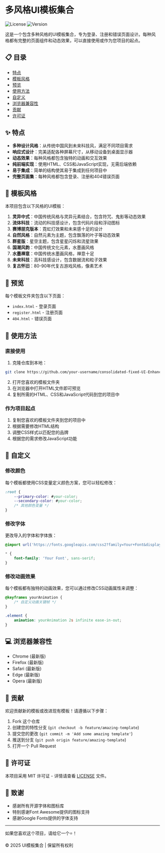 # 多风格UI模板集合

![License](https://img.shields.io/badge/license-MIT-blue.svg)
![Version](https://img.shields.io/badge/version-1.0.0-green.svg)

这是一个包含多种风格的UI模板集合，专为登录、注册和错误页面设计。每种风格都有完整的页面组件和动态效果，可以直接使用或作为您项目的起点。

## 📋 目录

- [特点](#特点)
- [模板风格](#模板风格)
- [预览](#预览)
- [使用方法](#使用方法)
- [自定义](#自定义)
- [浏览器兼容性](#浏览器兼容性)
- [贡献](#贡献)
- [许可证](#许可证)

## ✨ 特点

- **多种设计风格**：从传统中国风到未来科技风，满足不同项目需求
- **响应式设计**：完美适配各种屏幕尺寸，从移动设备到桌面显示器
- **动态效果**：每种风格都包含独特的动画和交互效果
- **纯前端实现**：使用HTML、CSS和JavaScript实现，无需后端依赖
- **易于集成**：简单的结构使其易于集成到任何项目中
- **完整页面集**：每种风格都包含登录、注册和404错误页面

## 🎨 模板风格

本项目包含以下风格的UI模板：

1. **灵异中式**：中国传统风格与灵异元素结合，包含符咒、鬼影等动态效果
2. **流体科技**：流动的科技感设计，包含代码片段和浮动图标
3. **赛博朋克版本**：霓虹灯效果和未来感十足的设计
4. **自然风格**：自然元素为主题，包含飘落的叶子等动态效果
5. **群星版**：星空主题，包含星星闪烁和流星效果
6. **国潮风韵**：中国传统文化元素，水墨画风格
7. **水墨禅意**：中国传统水墨画风格，禅意十足
8. **未来科技**：高科技感设计，包含数据流和粒子效果
9. **复古怀旧**：80-90年代复古游戏风格，像素艺术

## 👀 预览

每个模板文件夹包含以下页面：

- `index.html` - 登录页面
- `register.html` - 注册页面
- `404.html` - 错误页面

## 🚀 使用方法

### 直接使用

1. 克隆仓库到本地：

```bash
git clone https://github.com/your-username/consolidated-fixed-UI-Enhancements.git
```

2. 打开您喜欢的模板文件夹
3. 在浏览器中打开HTML文件即可预览
4. 复制所需的HTML、CSS和JavaScript代码到您的项目中

### 作为项目起点

1. 复制您喜欢的模板文件夹到您的项目中
2. 根据需要修改HTML结构
3. 调整CSS样式以匹配您的品牌
4. 根据您的需求修改JavaScript功能

## 🔧 自定义

### 修改颜色

每个模板都使用CSS变量定义颜色方案，您可以轻松修改：

```css
:root {
    --primary-color: #your-color;
    --secondary-color: #your-color;
    /* 其他颜色变量 */
}
```

### 修改字体

更改导入的字体和字体族：

```css
@import url('https://fonts.googleapis.com/css2?family=Your+Font&display=swap');

* {
    font-family: 'Your Font', sans-serif;
}
```

### 修改动画效果

每个模板都有独特的动画效果，您可以通过修改CSS动画属性来调整：

```css
@keyframes yourAnimation {
    /* 自定义动画关键帧 */
}

.element {
    animation: yourAnimation 2s infinite ease-in-out;
}
```

## 💻 浏览器兼容性

- Chrome (最新版)
- Firefox (最新版)
- Safari (最新版)
- Edge (最新版)
- Opera (最新版)

## 🤝 贡献

欢迎贡献新的模板或改进现有模板！请遵循以下步骤：

1. Fork 这个仓库
2. 创建您的特性分支 (`git checkout -b feature/amazing-template`)
3. 提交您的更改 (`git commit -m 'Add some amazing template'`)
4. 推送到分支 (`git push origin feature/amazing-template`)
5. 打开一个 Pull Request

## 📄 许可证

本项目采用 MIT 许可证 - 详情请查看 [LICENSE](LICENSE) 文件。

## 🙏 致谢

- 感谢所有开源字体和图标库
- 特别感谢Font Awesome提供的图标支持
- 感谢Google Fonts提供的字体支持

---

如果您喜欢这个项目，请给它一个⭐️！

© 2025 UI模板集合 | 保留所有权利
